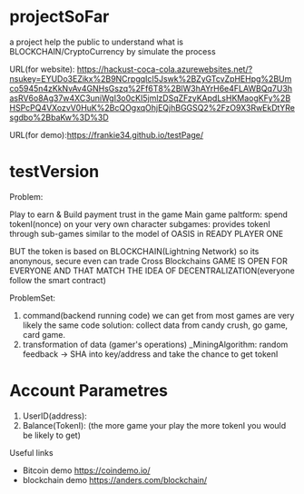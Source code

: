 # projectSoFar 
a project help the public to understand what is BLOCKCHAIN/CryptoCurrency by simulate the process

URL(for website): https://hackust-coca-cola.azurewebsites.net/?nsukey=EYUDo3EZikx%2B9NCrpgqIcI5Jswk%2BZyGTcvZpHEHpg%2BUmco5945n4zKkNvAv4GNHsGszq%2Ff6T8%2BlW3hAYrH6e4FLAWBQq7U3hasRV6o8Ag37w4XC3uniWgI3o0cKI5jmlzDSqZFzyKApdLsHKMaogKFy%2BHSPcPQ4VXozvV0HuK%2BcQOgxqOhjEQjhBGGSQ2%2FzO9X3RwEkDtYResgdbo%2BbaKw%3D%3D

URL(for demo):https://frankie34.github.io/testPage/

# testVersion

Problem: 

Play to earn & Build payment trust in the game
Main game paltform: spend tokenI(nonce) on your very own character
subgames: provides tokenI through sub-games
similar to the model of OASIS in READY PLAYER ONE 

BUT the token is based on BLOCKCHAIN(Lightning Network)
so its anonynous, secure even can trade Cross Blockchains
GAME IS OPEN FOR EVERYONE 
AND THAT MATCH THE IDEA OF DECENTRALIZATION(everyone follow the smart contract)


ProblemSet: 
  1. command(backend running code) we can get from most games are very likely the same code
solution: collect data from candy crush, go game, card game. 
  2. transformation of data (gamer's operations)
_MiningAlgorithm: random feedback → SHA into key/address and take the chance to get tokenI


# Account Parametres
1. UserID(address):
2. Balance(TokenI): (the more game your play the more tokenI you would be likely to get)



Useful links
- Bitcoin demo  https://coindemo.io/
- blockchain demo https://anders.com/blockchain/

